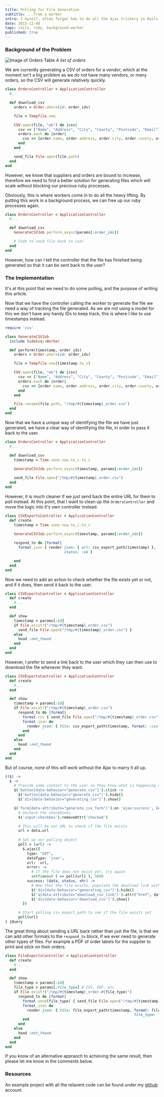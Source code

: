 ```yaml
---
title: Polling for File Generation
subtitle: ...from a worker
intro: I myself, often forget how to do all the Ajax trickery in Rails and Google isn't always the most helpful resource for me in this area.  Therefore, I thought I'd share my process with you and also leave a reminder for myself when I forget how to do it again.
date: 2015-12-08
tags: rails, ruby, background-worker
published: true
---
```


### Background of the Problem

![Image of Orders Table](orders.png)
*A list of orders*

We are currently generating a CSV of orders for a vendor; which at the moment isn't a big problem as we do not have many vendors, or many orders, so the CSV will generate relatively quickly.   

```ruby
class OrdersController < ApplicationController
  #...

  def download_csv
    orders = Order.where(id: order_ids)

    file = Tempfile.new

    CSV.open(file, "wb") do |csv|
      csv << ["Name", "Address", "City", "County", "Postcode", "Email"]
      orders.each do |order|
        csv << [order.name, order.address, order.city, order.county, order.postcode, order.email]
      end
    end

    send_file File.open(file.path)
  end
end
```

However, we know that suppliers and orders are bound to increase, therefore we need to find a better solution for generating files which will scale without blocking our precious ruby processes.

Obviously, this is where workers come in to do all the heavy lifting. By putting this work in a background process, we can free up our ruby processes again.

```ruby
class OrdersController < ApplicationController
  #...

  def download_csv
    GenerateCSVJob.perform_async(params[:order_ids])

    # Code to send file back to user
  end
end
```

However, how can I tell the controller that the file has finished being generated so that it can be sent back to the user?

### The Implementation

It's at this point that we need to do some polling, and the purpose of writing this article. 

Now that we have the controller calling the worker to generate the file we need a way of tracking the file generated.  As we are not using a model for this we don't have any handy IDs to keep track, this is where I like to use timestamps instead.

```ruby
require 'csv'

class GenerateCSVJob
  include Sidekiq::Worker

  def perform(timestamp, order_ids)
    orders = Order.where(id: order_ids)

    file = Tempfile.new(timestamp.to_s)

    CSV.open(file, "wb") do |csv|
      csv << ["Name", "Address", "City", "County", "Postcode", "Email"]
      orders.each do |order|
        csv << [order.name, order.address, order.city, order.county, order.postcode, order.email]
      end
    end

    File.rename(file.path, "/tmp/#{timestamp}_order.csv")
  end
end
```

Now that we have a unique way of identifying the file we have just generated, we have a clear way of identifying the file, in order to pass it back to the user.

```ruby
class OrdersController < ApplicationController
  #...

  def download_csv
    timestamp = Time.zone.now.to_i.to_s
    
    GenerateCSVJob.perform_async(timestamp, params[:order_ids])

    send_file File.open("/tmp/#{timestamp}_order.csv")
  end
end
```

However, it is much cleaner if we just send back the entire URL for them to poll instead.  At this point, that I want to clean up the `OrdersController` and move the logic into it's own controller instead.

```ruby
class CSVExportsController < ApplicationController
  def create
    timestamp = Time.zone.now.to_i.to_s
    
    GenerateCSVJob.perform_async(timestamp, params[:order_ids])

    respond_to do |format|
      format.json { render json: { url: csv_export_path(timestamp) }, 
                           status: :ok }

    end
  end
end
```

Now we need to add an action to check whether the file exists yet or not, and if it does, then send it back to the user.

```ruby
class CSVExportsController < ApplicationController
  def create
    #...
  end

  def show
    timestamp = params[:id]
    if File.exist?("/tmp/#{timestamp}_order.csv") 
      send_file File.open("/tmp/#{timestamp}_order.csv") }
    else
      head :not_found
    end
  end
end
```

However, I prefer to send a link back to the user which they can then use to download the file whenever they want.

```ruby
class CSVExportsController < ApplicationController
  def create
    #...
  end

  def show
    timestamp = params[:id]
    if File.exist?("/tmp/#{timestamp}_order.csv") 
      respond_to do |format|
        format.csv { send_file File.open("/tmp/#{timestamp}_order.csv") }
        format.json do
          render json: { file: csv_export_path(timestamp, format: :csv)}
        end
      end
    else
      head :not_found
    end
  end
end
```

But of course, none of this will work without the Ajax to marry it all up.

```coffeescript
(($) ->
  $ ->
    # Provide some context to the user so they know what is happening after we submit the form
    $('button[data-behavior="generate_csv"]').click -> 
      $('button[data-behavior="generate_csv"]').hide()
      $('div[data-behavior="generating_csv"]').show()

    $('form[data-attribute="generate_csv_form"]').on 'ajax:success', (e, data, xhr) ->
      # Uncheck the checkboxes
      $('input:checkbox').removeAttr('checked')

      # This will be our URL to check if the file exists
      url = data.url
      
      # Set up our polling object
      poll = (url) ->
        $.ajax({
          type: "GET",
          dataType: 'json',
          url:  url,
          error: ->
            # If the file does not exist yet, try again
            setTimeout ( => poll(url) ), 5000
          success: (data, status, xhr) ->
            # Now that the file exists, populate the download link with the download URL and then show it
            $('div[data-behavior="generating_csv"]').hide()
            $('a[data-attribute="download_csv_link"]').attr("href", data.file)
            $('div[data-behavior="download_csv"]').show()
        })

      # Start polling csv_export_path to see if the file exists yet
      poll(url)
) jQuery
```

The great thing about sending a URL back rather than just the file, is that we can add other formats to the `respond_to` block, if we ever need to generate other types of files. For example a PDF of order labels for the supplier to print and stick on their orders.

```ruby
class FileExportsController < ApplicationController
  def create
    #...
  end

  def show
    timestamp = params[:id]
    file_type = params[:file_type] # CSV, PDF, etc
    if File.exist?("/tmp/#{timestamp}_order.#{file_type}") 
      respond_to do |format|
        format.send(file_type) { send_file File.open("/tmp/#{timestamp}_order.#{file_type}") }
        format.json do
          render json: { file: file_export_path(timestamp, format: file_type,
                                                           file_type: file_type)}
        end
      end
    else
      head :not_found
    end
  end
end
```
If you know of an alternative appraoch to achieving the same result, then please let me know in the comments below.

### Resources

An example project with all the relavent code can be found under my [github](https://github.com/krisquigley/poll-worker-for-changes) account.

